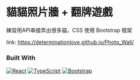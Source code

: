 # 貓貓照片牆 + 翻牌遊戲

練習用API串接弄出很多貓，CSS 使用 Bootstrap 框架

link: https://determinationlove.github.io/Photo_Wall/

### Built With

[![React][React.js]][React-url]
[![TypeScript][TypeScript.com]][TypeScript-url]
[![Bootstrap][Bootstrap.com]][Bootstrap-url]




<!-- MARKDOWN LINKS & IMAGES -->
<!-- https://www.markdownguide.org/basic-syntax/#reference-style-links -->
[contributors-shield]: https://img.shields.io/github/contributors/determinationlove/Baha_MasonryLayout.svg?style=for-the-badge
[contributors-url]: https://github.com/determinationlove/Baha_MasonryLayout/graphs/contributors
[forks-shield]: https://img.shields.io/github/forks/determinationlove/Baha_MasonryLayout.svg?style=for-the-badge
[forks-url]: https://github.com/determinationlove/Baha_MasonryLayout/network/members
[stars-shield]: https://img.shields.io/github/stars/determinationlove/Baha_MasonryLayout.svg?style=for-the-badge
[stars-url]: https://github.com/determinationlove/Baha_MasonryLayout/stargazers
[issues-shield]: https://img.shields.io/github/issues/determinationlove/Baha_MasonryLayout.svg?style=for-the-badge
[issues-url]: https://github.com/determinationlove/Baha_MasonryLayout/issues
[license-shield]: https://img.shields.io/github/license/determinationlove/Baha_MasonryLayout.svg?style=for-the-badge
[license-url]: https://github.com/determinationlove/Baha_MasonryLayout/blob/master/LICENSE.txt
[linkedin-shield]: https://img.shields.io/badge/-LinkedIn-black.svg?style=for-the-badge&logo=linkedin&colorB=555
[linkedin-url]: www.linkedin.com/in/幽冥-燐火-a08229237
[product-screenshot]: images/screenshot.png

[React.js]: https://img.shields.io/badge/React-20232A?style=for-the-badge&logo=react&logoColor=61DAFB
[React-url]: https://reactjs.org/
[Bootstrap.com]:https://img.shields.io/badge/bootstrap-%23563D7C.svg?style=for-the-badge&logo=bootstrap&logoColor=white
[Bootstrap-url]: https://getbootstrap.com/
[TypeScript.com]: https://img.shields.io/badge/typescript-%23007ACC.svg?style=for-the-badge&logo=typescript&logoColor=white
[TypeScript-url]: https://www.typescriptlang.org/
